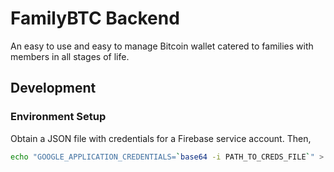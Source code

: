 # FamilyBTC Backend

An easy to use and easy to manage Bitcoin wallet catered to families with members in all stages of life.

## Development

### Environment Setup

Obtain a JSON file with credentials for a Firebase service account. Then,

```bash
echo "GOOGLE_APPLICATION_CREDENTIALS=`base64 -i PATH_TO_CREDS_FILE`" > .env
```
